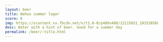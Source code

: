 ```yaml
---
layout: beer
title: Wahoo summer lager
score: 6
img: https://scontent.xx.fbcdn.net/v/t1.0-0/p480x480/12115651_10153656864028745_2911616261438807210_n.jpg?oh=6c6bbcc1c37ba4d56545815d479cbe14&oe=587B173C
desc: Water with a hint of beer. Good for a summer day
permalink: /beer/:title.html
---
```

